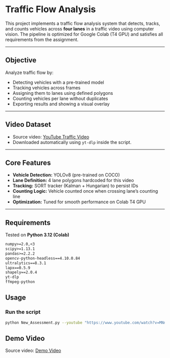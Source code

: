 # Traffic Flow Analysis

This project implements a traffic flow analysis system that detects, tracks, and counts vehicles across **four lanes** in a traffic video using computer vision. The pipeline is optimized for Google Colab (T4 GPU) and satisfies all requirements from the assignment.

---

## Objective
Analyze traffic flow by:
- Detecting vehicles with a pre-trained model
- Tracking vehicles across frames
- Assigning them to lanes using defined polygons
- Counting vehicles per lane without duplicates
- Exporting results and showing a visual overlay

---

## Video Dataset
- Source video: [YouTube Traffic Video](https://www.youtube.com/watch?v=MNn9qKG2UFI)
- Downloaded automatically using `yt-dlp` inside the script.

---

## Core Features
- **Vehicle Detection:** YOLOv8 (pre-trained on COCO)
- **Lane Definition:** 4 lane polygons hardcoded for this video
- **Tracking:** SORT tracker (Kalman + Hungarian) to persist IDs
- **Counting Logic:** Vehicle counted once when crossing lane’s counting line
- **Optimization:** Tuned for smooth performance on Colab T4 GPU

---

## Requirements
Tested on **Python 3.12 (Colab)**

```txt
numpy>=2.0,<3
scipy>=1.13.1
pandas>=2.2.2
opencv-python-headless==4.10.0.84
ultralytics==8.3.1
lapx==0.5.9
shapely==2.0.4
yt-dlp
ffmpeg-python
```

## Usage

### Run the script
```bash
python New_Assessment.py --youtube "https://www.youtube.com/watch?v=MNn9qKG2UFI"
```

## Demo Video

Source video: [Demo Video](https://drive.google.com/file/d/1-NeiQaIPdWBn3WRbJ_-S4RI7IWs-WD3g/view?usp=share_link)
